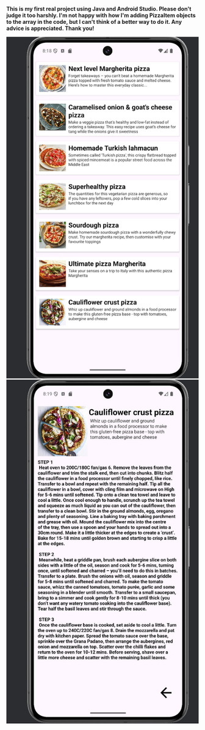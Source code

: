 <strong>This is my first real project using Java and Android Studio. Please don't judge it too harshly. I'm not happy with how I'm adding PizzaItem objects to the array in the code, but I can't think of a better way to do it. Any advice is appreciated. Thank you!</strong>

<p>
    <img src = "readmeImages/mainscreen.jpg">
    <img src = "readmeImages/recipe.jpg">
</p>
